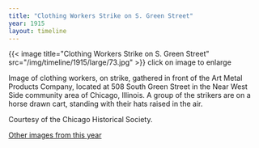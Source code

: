 ```yaml
---
title: "Clothing Workers Strike on S. Green Street"
year: 1915
layout: timeline
---
```


{{< image title="Clothing Workers Strike on S. Green Street" src="/img/timeline/1915/large/73.jpg" >}}
click on image to enlarge

Image of clothing workers, on strike, gathered in front of the Art Metal Products Company, located at 508 South Green Street in the Near West Side community area of Chicago, Illinois. A group of the strikers are on a horse drawn cart, standing with their hats raised in the air. 

Courtesy of the Chicago Historical Society. 

[Other images from this year](/historical/timeline/1915)